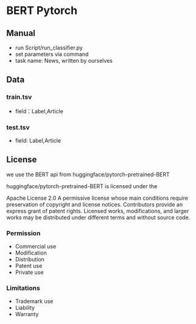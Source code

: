 # BERT Pytorch
## Manual
+ run Script/run_classifier.py 
+ set parameters via command
+ task name: News, written by ourselves
## Data
### train.tsv
+ field：Label,Article
### test.tsv
+ field: Label,Article
## License
we use the BERT api from huggingface/pytorch-pretrained-BERT  

huggingface/pytorch-pretrained-BERT is licensed under the

Apache License 2.0
A permissive license whose main conditions require preservation of copyright and license notices. Contributors provide an express grant of patent rights. Licensed works, modifications, and larger works may be distributed under different terms and without source code.

### Permission
 + Commercial use
 + Modification
 + Distribution
 + Patent use
 + Private use

### Limitations
 + Trademark use
 + Liability
 + Warranty
 

 